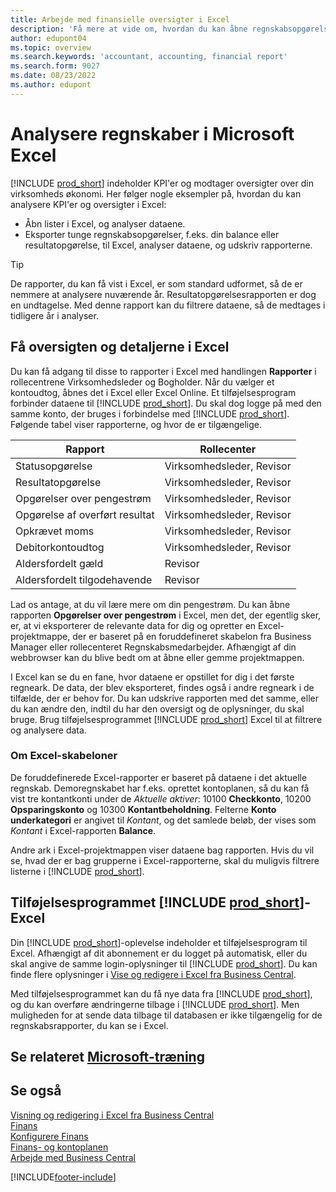 ```yaml
---
title: Arbejde med finansielle oversigter i Excel
description: 'Få mere at vide om, hvordan du kan åbne regnskabsopgørelser i Microsoft Excel fra Business Central for bedre analyse.'
author: edupont04
ms.topic: overview
ms.search.keywords: 'accountant, accounting, financial report'
ms.search.form: 9027
ms.date: 08/23/2022
ms.author: edupont
---
```

# <a name="analyzing-financial-statements-in-microsoft-excel"></a><a name="analyzing-financial-statements-in-microsoft-excel"></a><a name="analyzing-financial-statements-in-microsoft-excel"></a>Analysere regnskaber i Microsoft Excel

[!INCLUDE [prod_short](includes/prod_short.md)] indeholder KPI'er og modtager oversigter over din virksomheds økonomi. Her følger nogle eksempler på, hvordan du kan analysere KPI'er og oversigter i Excel:

* Åbn lister i Excel, og analyser dataene. 
* Eksporter tunge regnskabsopgørelser, f.eks. din balance eller resultatopgørelse, til Excel, analyser dataene, og udskriv rapporterne.  

> [!TIP]
> De rapporter, du kan få vist i Excel, er som standard udformet, så de er nemmere at analysere nuværende år. Resultatopgørelsesrapporten er dog en undtagelse. Med denne rapport kan du filtrere dataene, så de medtages i tidligere år i analyser.

## <a name="getting-the-overview-and-the-details-in-excel"></a><a name="getting-the-overview-and-the-details-in-excel"></a><a name="getting-the-overview-and-the-details-in-excel"></a>Få oversigten og detaljerne i Excel

Du kan få adgang til disse to rapporter i Excel med handlingen **Rapporter** i rollecentrene Virksomhedsleder og Bogholder. Når du vælger et kontoudtog, åbnes det i Excel eller Excel Online. Et tilføjelsesprogram forbinder dataene til [!INCLUDE [prod_short](includes/prod_short.md)]. Du skal dog logge på med den samme konto, der bruges i forbindelse med [!INCLUDE [prod_short](includes/prod_short.md)]. Følgende tabel viser rapporterne, og hvor de er tilgængelige.  


|Rapport  |Rollecenter  |
|---------|---------|
|Statusopgørelse                 | Virksomhedsleder, Revisor |
|Resultatopgørelse              | Virksomhedsleder, Revisor |
|Opgørelser over pengestrøm       | Virksomhedsleder, Revisor |
|Opgørelse af overført resultat| Virksomhedsleder, Revisor |
|Opkrævet moms         | Virksomhedsleder, Revisor |
|Debitorkontoudtog           | Virksomhedsleder, Revisor |
|Aldersfordelt gæld         | Revisor |
|Aldersfordelt tilgodehavende      | Revisor |

Lad os antage, at du vil lære mere om din pengestrøm. Du kan åbne rapporten **Opgørelser over pengestrøm** i Excel, men det, der egentlig sker, er, at vi eksporterer de relevante data for dig og opretter en Excel-projektmappe, der er baseret på en foruddefineret skabelon fra Business Manager eller rollecenteret Regnskabsmedarbejder. Afhængigt af din webbrowser kan du blive bedt om at åbne eller gemme projektmappen.  

I Excel kan se du en fane, hvor dataene er opstillet for dig i det første regneark. De data, der blev eksporteret, findes også i andre regneark i de tilfælde, der er behov for. Du kan udskrive rapporten med det samme, eller du kan ændre den, indtil du har den oversigt og de oplysninger, du skal bruge. Brug tilføjelsesprogrammet [!INCLUDE [prod_short](includes/prod_short.md)] Excel til at filtrere og analysere data.  

### <a name="understanding-the-excel-templates"></a><a name="understanding-the-excel-templates"></a><a name="understanding-the-excel-templates"></a>Om Excel-skabeloner

De foruddefinerede Excel-rapporter er baseret på dataene i det aktuelle regnskab. Demoregnskabet har f.eks. oprettet kontoplanen, så du kan få vist tre kontantkonti under de *Aktuelle aktiver*: 10100 **Checkkonto**, 10200 **Opsparingskonto** og 10300 **Kontantbeholdning**. Felterne **Konto underkategori** er angivet til *Kontant*, og det samlede beløb, der vises som *Kontant* i Excel-rapporten **Balance**.  

Andre ark i Excel-projektmappen viser dataene bag rapporten. Hvis du vil se, hvad der er bag grupperne i Excel-rapporterne, skal du muligvis filtrere listerne i [!INCLUDE [prod_short](includes/prod_short.md)].  

## <a name="the--excel-add-in"></a><a name="the--excel-add-in"></a><a name="the--excel-add-in"></a>Tilføjelsesprogrammet [!INCLUDE [prod_short](includes/prod_short.md)]-Excel

Din [!INCLUDE [prod_short](includes/prod_short.md)]-oplevelse indeholder et tilføjelsesprogram til Excel. Afhængigt af dit abonnement er du logget på automatisk, eller du skal angive de samme login-oplysninger til [!INCLUDE [prod_short](includes/prod_short.md)]. Du kan finde flere oplysninger i [Vise og redigere i Excel fra Business Central](across-work-with-excel.md).  

Med tilføjelsesprogrammet kan du få nye data fra [!INCLUDE [prod_short](includes/prod_short.md)], og du kan overføre ændringerne tilbage i [!INCLUDE [prod_short](includes/prod_short.md)]. Men muligheden for at sende data tilbage til databasen er ikke tilgængelig for de regnskabsrapporter, du kan se i Excel.  

## <a name="see-related-microsoft-training"></a><a name="see-related-microsoft-training"></a><a name="see-related-microsoft-training"></a>Se relateret [Microsoft-træning](/training/modules/configure-powerbi-excel-dynamics-365-business-central/index)

## <a name="see-also"></a><a name="see-also"></a><a name="see-also"></a>Se også

[Visning og redigering i Excel fra Business Central](across-work-with-excel.md)  
[Finans](finance.md)  
[Konfigurere Finans](finance-setup-finance.md)  
[Finans- og kontoplanen](finance-general-ledger.md)  
[Arbejde med Business Central](ui-work-product.md)  


[!INCLUDE[footer-include](includes/footer-banner.md)]
